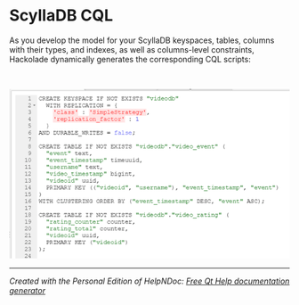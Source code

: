 # ScyllaDB CQL

As you develop the model for your ScyllaDB keyspaces, tables, columns with their types, and indexes, as well as columns-level constraints, Hackolade dynamically generates the corresponding CQL scripts:

&nbsp;

![Image](<lib/Cassandra%20forward-engineering.png>)


***
_Created with the Personal Edition of HelpNDoc: [Free Qt Help documentation generator](<https://www.helpndoc.com>)_
